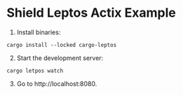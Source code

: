 # Shield Leptos Actix Example

1. Install binaries:

```shell
cargo install --locked cargo-leptos
```

2. Start the development server:

```shell
cargo letpos watch
```

3. Go to http://localhost:8080.
